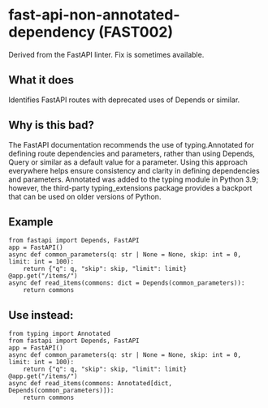 # fast-api-non-annotated-dependency (FAST002)
Derived from the FastAPI linter.
Fix is sometimes available.
## What it does
Identifies FastAPI routes with deprecated uses of Depends or similar.
## Why is this bad?
The FastAPI documentation recommends the use of typing.Annotated
for defining route dependencies and parameters, rather than using Depends,
Query or similar as a default value for a parameter. Using this approach
everywhere helps ensure consistency and clarity in defining dependencies
and parameters.
Annotated was added to the typing module in Python 3.9; however,
the third-party typing_extensions package
provides a backport that can be used on older versions of Python.
## Example
```
from fastapi import Depends, FastAPI
app = FastAPI()
async def common_parameters(q: str | None = None, skip: int = 0, limit: int = 100):
    return {"q": q, "skip": skip, "limit": limit}
@app.get("/items/")
async def read_items(commons: dict = Depends(common_parameters)):
    return commons
```
## Use instead:
```
from typing import Annotated
from fastapi import Depends, FastAPI
app = FastAPI()
async def common_parameters(q: str | None = None, skip: int = 0, limit: int = 100):
    return {"q": q, "skip": skip, "limit": limit}
@app.get("/items/")
async def read_items(commons: Annotated[dict, Depends(common_parameters)]):
    return commons
```